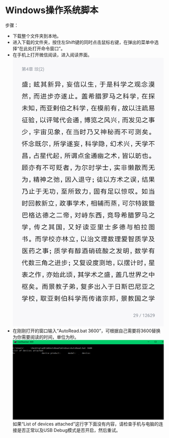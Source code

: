 # Windows操作系统脚本

步骤：
* 下载整个文件夹到本地。
* 进入下载的文件夹，按住左Shift键的同时点击鼠标右键，在弹出的菜单中选择“在此处打开命令窗口”。
* 在手机上打开微信阅读，进入阅读界面。
![avatar](pics/WeRead.png)
* 在刚刚打开的窗口输入“AutoRead.bat 3600”，可根据自己需要将3600替换为你需要阅读的时间，单位为秒。
![avatar](pics/running.png)
如果“List of devices attached”这行字下面没有内容，请检查手机与电脑的连接是否正常以及USB Debug模式是否开启，然后重试。